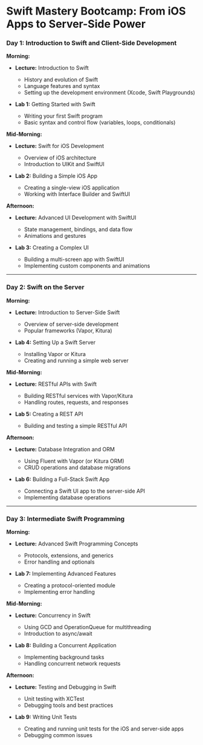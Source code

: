 # Swift Mastery Bootcamp: From iOS Apps to Server-Side Power

### **Day 1: Introduction to Swift and Client-Side Development**

**Morning:**
- **Lecture:** Introduction to Swift
  - History and evolution of Swift
  - Language features and syntax
  - Setting up the development environment (Xcode, Swift Playgrounds)
  
- **Lab 1:** Getting Started with Swift
  - Writing your first Swift program
  - Basic syntax and control flow (variables, loops, conditionals)
  
**Mid-Morning:**
- **Lecture:** Swift for iOS Development
  - Overview of iOS architecture
  - Introduction to UIKit and SwiftUI
  
- **Lab 2:** Building a Simple iOS App
  - Creating a single-view iOS application
  - Working with Interface Builder and SwiftUI
  
**Afternoon:**
- **Lecture:** Advanced UI Development with SwiftUI
  - State management, bindings, and data flow
  - Animations and gestures
  
- **Lab 3:** Creating a Complex UI
  - Building a multi-screen app with SwiftUI
  - Implementing custom components and animations

---

### **Day 2: Swift on the Server**

**Morning:**
- **Lecture:** Introduction to Server-Side Swift
  - Overview of server-side development
  - Popular frameworks (Vapor, Kitura)
  
- **Lab 4:** Setting Up a Swift Server
  - Installing Vapor or Kitura
  - Creating and running a simple web server
  
**Mid-Morning:**
- **Lecture:** RESTful APIs with Swift
  - Building RESTful services with Vapor/Kitura
  - Handling routes, requests, and responses
  
- **Lab 5:** Creating a REST API
  - Building and testing a simple RESTful API
  
**Afternoon:**
- **Lecture:** Database Integration and ORM
  - Using Fluent with Vapor (or Kitura ORM)
  - CRUD operations and database migrations
  
- **Lab 6:** Building a Full-Stack Swift App
  - Connecting a Swift UI app to the server-side API
  - Implementing database operations

---

### **Day 3: Intermediate Swift Programming**

**Morning:**
- **Lecture:** Advanced Swift Programming Concepts
  - Protocols, extensions, and generics
  - Error handling and optionals
  
- **Lab 7:** Implementing Advanced Features
  - Creating a protocol-oriented module
  - Implementing error handling
  
**Mid-Morning:**
- **Lecture:** Concurrency in Swift
  - Using GCD and OperationQueue for multithreading
  - Introduction to async/await
  
- **Lab 8:** Building a Concurrent Application
  - Implementing background tasks
  - Handling concurrent network requests
  
**Afternoon:**
- **Lecture:** Testing and Debugging in Swift
  - Unit testing with XCTest
  - Debugging tools and best practices
  
- **Lab 9:** Writing Unit Tests
  - Creating and running unit tests for the iOS and server-side apps
  - Debugging common issues
